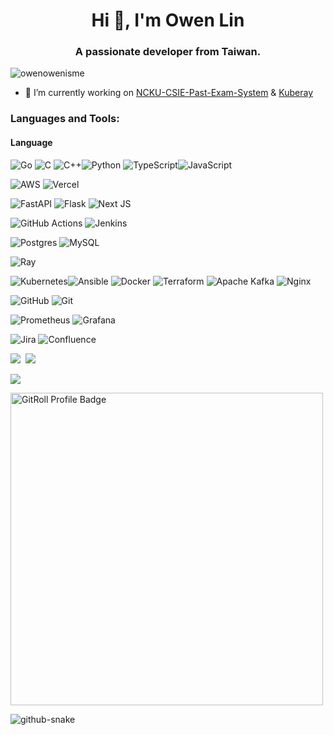 <h1 align="center">Hi 👋, I'm Owen Lin</h1>
<h3 align="center">A passionate developer from Taiwan.</h3>

<p align="left"> <img src="https://komarev.com/ghpvc/?username=owenowenisme&label=Profile%20views&color=0e75b6&style=flat" alt="owenowenisme" /> </p>

- 🔭 I’m currently working on [NCKU-CSIE-Past-Exam-System](https://github.com/gdsc-ncku/past-exam) & [Kuberay](https://github.com/ray-project/kuberay)

<h3 align="left">Languages and Tools:</h3>

#### Language

![Go](https://img.shields.io/badge/go-%2300ADD8.svg?style=for-the-badge&logo=go&logoColor=white) ![C](https://img.shields.io/badge/c-%2300599C.svg?style=for-the-badge&logo=c&logoColor=white) ![C++](https://img.shields.io/badge/c++-%2300599C.svg?style=for-the-badge&logo=c%2B%2B&logoColor=white)![Python](https://img.shields.io/badge/python-3670A0?style=for-the-badge&logo=python&logoColor=ffdd54) ![TypeScript](https://img.shields.io/badge/typescript-%23007ACC.svg?style=for-the-badge&logo=typescript&logoColor=white)![JavaScript](https://img.shields.io/badge/javascript-%23323330.svg?style=for-the-badge&logo=javascript&logoColor=%23F7DF1E) 

![AWS](https://img.shields.io/badge/AWS-%23FF9900.svg?style=for-the-badge&logo=amazon-aws&logoColor=white) ![Vercel](https://img.shields.io/badge/vercel-%23000000.svg?style=for-the-badge&logo=vercel&logoColor=white) 

![FastAPI](https://img.shields.io/badge/FastAPI-005571?style=for-the-badge&logo=fastapi) ![Flask](https://img.shields.io/badge/flask-%23000.svg?style=for-the-badge&logo=flask&logoColor=white) ![Next JS](https://img.shields.io/badge/Next-black?style=for-the-badge&logo=next.js&logoColor=white) 

 ![GitHub Actions](https://img.shields.io/badge/github%20actions-%232671E5.svg?style=for-the-badge&logo=githubactions&logoColor=white) ![Jenkins](https://img.shields.io/badge/jenkins-%232C5263.svg?style=for-the-badge&logo=jenkins&logoColor=white) 

![Postgres](https://img.shields.io/badge/postgres-%23316192.svg?style=for-the-badge&logo=postgresql&logoColor=white) ![MySQL](https://img.shields.io/badge/mysql-4479A1.svg?style=for-the-badge&logo=mysql&logoColor=white)

![Ray](https://img.shields.io/badge/Ray-028CF0.svg?style=for-the-badge&logo=Ray&logoColor=white)

![Kubernetes](https://img.shields.io/badge/kubernetes-%23326ce5.svg?style=for-the-badge&logo=kubernetes&logoColor=white)![Ansible](https://img.shields.io/badge/ansible-%231A1918.svg?style=for-the-badge&logo=ansible&logoColor=white) ![Docker](https://img.shields.io/badge/docker-%230db7ed.svg?style=for-the-badge&logo=docker&logoColor=white) ![Terraform](https://img.shields.io/badge/terraform-%235835CC.svg?style=for-the-badge&logo=terraform&logoColor=white) ![Apache Kafka](https://img.shields.io/badge/Apache%20Kafka-000?style=for-the-badge&logo=apachekafka) ![Nginx](https://img.shields.io/badge/nginx-%23009639.svg?style=for-the-badge&logo=nginx&logoColor=white)
 
![GitHub](https://img.shields.io/badge/github-%23121011.svg?style=for-the-badge&logo=github&logoColor=white)  ![Git](https://img.shields.io/badge/git-%23F05033.svg?style=for-the-badge&logo=git&logoColor=white)

![Prometheus](https://img.shields.io/badge/Prometheus-E6522C?style=for-the-badge&logo=Prometheus&logoColor=white) ![Grafana](https://img.shields.io/badge/grafana-%23F46800.svg?style=for-the-badge&logo=grafana&logoColor=white)

![Jira](https://img.shields.io/badge/jira-%230A0FFF.svg?style=for-the-badge&logo=jira&logoColor=white)  ![Confluence](https://img.shields.io/badge/confluence-%23172BF4.svg?style=for-the-badge&logo=confluence&logoColor=white)



![](https://github-readme-stats.vercel.app/api?username=owenowenisme&theme=dark&hide_border=false&include_all_commits=false&count_private=false) &nbsp;![](https://github-readme-streak-stats.herokuapp.com/?user=owenowenisme&theme=dark&hide_border=false)<br/>

![](https://github-readme-stats.vercel.app/api/top-langs/?username=owenowenisme&theme=dark&hide_border=false&include_all_commits=false&count_private=false&layout=compact)

<a href="https://gitroll.io/profile/uCvIDYPFlRKTUdlAClHVZdM7YBvc2" target="_blank"><img src="https://gitroll.io/api/badges/profiles/v1/uCvIDYPFlRKTUdlAClHVZdM7YBvc2?theme=nord" alt="GitRoll Profile Badge" width="500"/></a>


<p>
  <picture>
    <source media="(prefers-color-scheme: dark)" srcset="https://raw.githubusercontent.com/owenowenisme/owenowenisme/output/github-contribution-grid-snake-dark.svg" />
    <source media="(prefers-color-scheme: light)" srcset="https://raw.githubusercontent.com/owenowenisme/owenowenisme/output/github-contribution-grid-snake.svg" />
    <img alt="github-snake" src="github-snake.svg" />
  </picture>
</p>

